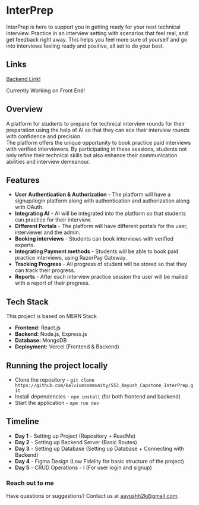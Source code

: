 # InterPrep

InterPrep is here to support you in getting ready for your next technical interview. Practice in an interview setting with scenarios that feel real, and get feedback right away. This helps you feel more sure of yourself and go into interviews feeling ready and positive, all set to do your best.

## Links

[Backend Link!](https://interprepback.vercel.app/)

Currently Working on Front End!


## Overview

A platform for students to prepare for technical interview rounds for their preparation using the help of AI so that they can ace their interview rounds with confidence and precision.
<br>
The platform offers the unique opportunity to book practice paid interviews with verified interviewers. By participating in these sessions, students not only refine their technical skills but also enhance their communication abilities and interview demeanour.

## Features

- **User Authentication & Authorization** - The platform will have a signup/login platform along with authentication and authorization along with OAuth.
- **Integrating AI** - AI will be integrated into the platform so that students can practice for their interview.
- **Different Portals** - The platform will have different portals for the user, interviewer and the admin.
- **Booking interviews** - Students can book interviews with verified experts.
- **Integrating Payment methods** - Students will be able to book paid practice interviews, using RazorPay Gateway.
- **Tracking Progress** - All progress of student will be stored so that they can track their progress.
- **Reports** - After each interview practice session the user will be mailed with a report of their progress.

## Tech Stack

This project is based on MERN Stack

- **Frontend:** React.js
- **Backend:** Node.js, Express.js
- **Database:** MongoDB
- **Deployment:** Vercel (Frontend & Backend)


## Running the project locally

- Clone the repository -  `git clone https://github.com/kalviumcommunity/S53_Aayush_Capstone_InterPrep.git`
- Install dependencies - `npm install` (for both frontend and backend)
- Start the application - `npm run dev`

## Timeline

- **Day 1** - Setting up Project (Repository + ReadMe)
- **Day 2** - Setting up Backend Server (Basic Routes)
- **Day 3** - Setting up Database (Setting up Database + Connecting with Backend)
- **Day 4** - Figma Design (Low Fidelity for basic structure of the project)
- **Day 5** - CRUD Operations - I (For user login and signup)

### Reach out to me

Have questions or suggestions? Contact us at [aayushh2k@gmail.com](mailto:aayushh2k@gmail.com).
